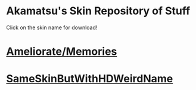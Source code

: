 # Akamatsu's Skin Repository of Stuff

Click on the skin name for download!

# [Ameliorate/Memories](https://dl.dropboxusercontent.com/s/a2n5mdyqfrt6v4t/-%20%20%20%20Memories.osk?dl=0)

# [SameSkinButWithHDWeirdName](https://dl.dropboxusercontent.com/s/votohftakdfpcqa/SameSkinButHDWeirdName.osk?dl=0)
